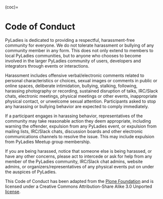 (coc)=
# Code of Conduct

PyLadies is dedicated to providing a respectful, harassment-free community for everyone. We do not tolerate harassment or bullying of any community member in any form. This does not only extend to members to local PyLadies communities, but to anyone who chooses to become involved in the larger PyLadies community of users, developers and integrators through events or interactions.

Harassment includes offensive verbal/electronic comments related to personal characteristics or choices, sexual images or comments in public or online spaces, deliberate intimidation, bullying, stalking, following, harassing photography or recording, sustained disruption of talks, IRC/Slack chats, electronic meetings, physical meetings or other events, inappropriate physical contact, or unwelcome sexual attention. Participants asked to stop any harassing or bullying behavior are expected to comply immediately.

If a participant engages in harassing behavior, representatives of the community may take reasonable action they deem appropriate, including warning the offender, expulsion from any PyLadies event, or expulsion from mailing lists, IRC/Slack chats, discussion boards and other electronic communications channels to resolve the issue. This may include expulsion from PyLadies Meetup group membership.

If you are being harassed, notice that someone else is being harassed, or have any other concerns, please act to intercede or ask for help from any member of the PyLadies community, IRC/Slack chat admins, website admins, or organizers/representatives of any physical events put on under the auspices of PyLadies.

This Code of Conduct has been adapted from the [Plone Foundation] and is licensed under a Creative Commons Attribution-Share Alike 3.0 Unported [license].

[license]: http://creativecommons.org/licenses/by-sa/3.0/
[plone foundation]: http://plone.org/foundation/materials/foundation-resolutions/code-of-conduct

